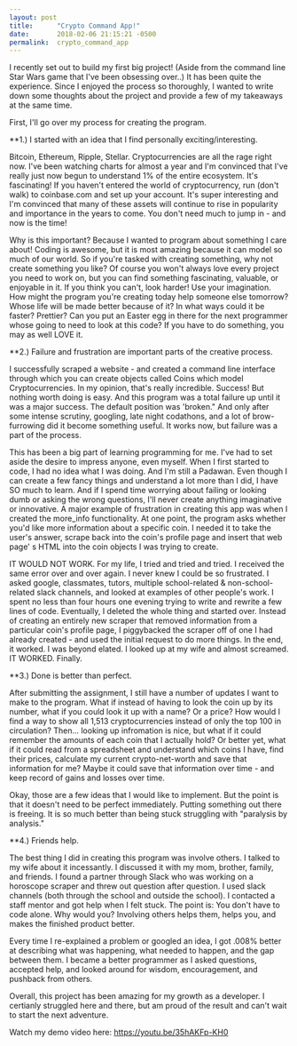 ```yaml
---
layout: post
title:      "Crypto Command App!"
date:       2018-02-06 21:15:21 -0500
permalink:  crypto_command_app
---
```



I recently set out to build my first big project! (Aside from the command line Star Wars game that I've been obsessing over..) It has been quite the experience. Since I enjoyed the process so thoroughly, I wanted to write down some thoughts about the project and provide a few of my takeaways at the same time.

First, I'll go over my process for creating the program. 

**1.) I started with an idea that I find personally exciting/interesting.

Bitcoin, Ethereum, Ripple, Stellar. Cryptocurrencies are all the rage right now. I've been watching charts for almost a year and I'm convinced that I've really just now begun to understand 1% of the entire ecosystem. It's fascinating! If you haven't entered the world of cryptocurrency, run (don't walk) to coinbase.com and set up your account. It's super interesting and I'm convinced that many of these assets will continue to rise in popularity and importance in the years to come. You don't need much to jump in - and now is the time! 

Why is this important? Because I wanted to program about something I care about! Coding is awesome, but it is most amazing because it can model so much of our world. So if you're tasked with creating something, why not create something you like? Of course you won't always love every project you need to work on, but you can find something fascinating, valuable, or enjoyable in it. If you think you can't, look harder! Use your imagination. How might the program you're creating today help someone else tomorrow? Whose life will be made better because of it? In what ways could it be faster? Prettier? Can you put an Easter egg in there for the next programmer whose going to need to look at this code? If you have to do something, you may as well LOVE it. 


**2.) Failure and frustration are important parts of the creative process. 

I successfully scraped a website - and created a command line interface through which you can create objects called Coins which model Cryptocurrencies. In my opinion, that's really incredible. Success! But nothing worth doing is easy. And this program was a total failure up until it was a major success. The default position was 'broken." And only after some intense scrutiny, googling, late night codathons, and a lot of brow-furrowing did it become something useful. It works now, but failure was a part of the process. 

This has been a big part of learning programming for me. I've had to set aside the desire to impress anyone, even myself. When I first started to code, I had no idea what I was doing. And I'm still a Padawan. Even though I can create a few fancy things and understand a lot more than I did, I have SO much to learn. And if I spend time worrying about failing or looking dumb or asking the wrong questions, I'll never create anything imaginative or innovative. A major example of frustration in creating this app was when I created the more_info functionality. At one point, the program asks whether you'd like more information about a specific coin. I needed it to take the user's answer, scrape back into the coin's profile page and insert that web page' s HTML into the coin objects I was trying to create. 

IT WOULD NOT WORK. For my life, I tried and tried and tried. I received the same error over and over again. I never knew I could be so frustrated. I asked google, classmates, tutors, multiple school-related & non-school-related slack channels, and looked at examples of other people's work. I spent no less than four hours one evening trying to write and rewrite a few lines of code. Eventually, I deleted the whole thing and started over. Instead of creating an entirely new scraper that removed information from a particular coin's profile page, I piggybacked the scraper off of one I had already created - and used the initial request to do more things. In the end, it worked. I was beyond elated. I looked up at my wife and almost screamed. IT WORKED. Finally. 


**3.) Done is better than perfect.

After submitting the assignment, I still have a number of updates I want to make to the program. What if instead of having to look the coin up by its number, what if you could look it up with a name? Or a price? How would I find a way to show all 1,513 cryptocurrencies instead of only the top 100 in circulation? Then... looking up infromation is nice, but what if it could remember the amounts of each coin that I actually hold? Or better yet, what if it could read from a spreadsheet and understand which coins I have, find their prices, calculate my current crypto-net-worth and save that information for me? Maybe it could save that information over time - and keep record of gains and losses over time. 

Okay, those are a few ideas that I would like to implement. But the point is that it doesn't need to be perfect immediately. Putting something out there is freeing. It is so much better than being stuck struggling with "paralysis by analysis."


**4.) Friends help.

The best thing I did in creating this program was involve others. I talked to my wife about it incessantly. I discussed it with my mom, brother, family, and friends. I found a partner through Slack who was working on a horoscope scraper and threw out question after question. I used slack channels (both through the school and outside the school). I contacted a staff mentor and got help when I felt stuck. The point is: You don't have to code alone. Why would you? Involving others helps them, helps you, and makes the finished product better. 

Every time I re-explained a problem or googled an idea, I got .008% better at describing what was happening, what needed to happen, and the gap between them. I became a better programmer as I asked questions, accepted help, and looked around for wisdom, encouragement, and pushback from others.



Overall, this project has been amazing for my growth as a developer. I certianly struggled here and there, but am proud of the result and can't wait to start the next adventure. 

Watch my demo video here: https://youtu.be/35hAKFp-KH0

